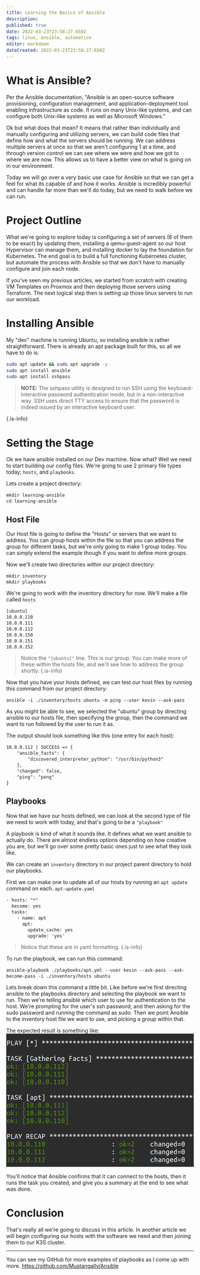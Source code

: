 ```yaml
---
title: Learning the Basics of Ansible
description: 
published: true
date: 2022-03-23T23:58:27.650Z
tags: linux, ansible, automation
editor: markdown
dateCreated: 2022-03-23T23:58:27.650Z
---
```


# What is Ansible?
Per the Ansible documentation, "Ansible is an open-source software provisioning, configuration management, and application-deployment tool enabling infrastructure as code. It runs on many Unix-like systems, and can configure both Unix-like systems as well as Microsoft Windows."

Ok but what does that mean? It means that rather than individually and manually configuring and utilizing servers, we can build code files that define how and what the servers should be running. We can address multiple servers at once so that we aren't configuring 1 at a time, and through version control we can see where we were and how we got to where we are now. This allows us to have a better view on what is going on in our environment.

Today we will go over a very basic use case for Ansible so that we can get a feel for what its capable of and how it works. Ansible is incredibly powerful and can handle far more than we'll do today, but we need to walk before we can run.

# Project Outline

What we're going to explore today is configuring a set of servers (6 of them to be exact) by updating them, installing a qemu-guest-agent so our host Hypervisor can manage them, and installing docker to lay the foundation for Kubernetes. The end goal is to build a full functioning Kubernetes cluster, but automate the process with Ansible so that we don't have to manually configure and join each node.

If you've seen my previous articles, we started from scratch with creating VM Templates on Proxmox and then deploying those servers using Terraform. The next logical step then is setting up those linux servers to run our workload.

# Installing Ansible

My "dev" machine is running Ubuntu, so installing ansible is rather straightforward. There is already an apt package built for this, so all we have to do is:
```bash
sudo apt update && sudo apt upgrade -y
sudo apt install ansible
sudo apt install sshpass
```

> **NOTE:** The sshpass utility is designed to run SSH using the keyboard-interactive password authentication mode, but in a non-interactive way. SSH uses direct TTY access to ensure that the password is indeed issued by an interactive keyboard user.
> 
{.is-info}

# Setting the Stage

Ok we have ansible installed on our Dev machine. Now what? Well we need to start building our config files. We're going to use 2 primary file types today; `hosts`, and `playbooks`.

Lets create a project directory:
```
mkdir learning-ansible
cd learning-ansible
```

## Host File

Our Host file is going to define the "Hosts" or servers that we want to address. You can group hosts within the file so that you can address the group for different tasks, but we're only going to make 1 group today. You can simply extend the example though if you want to define more groups.

Now we'll create two directories within our project directory:
```
mkdir inventory
mkdir playbooks
```
We're going to work with the inventory directory for now. We'll make a file called `hosts`
```
[ubuntu]
10.0.0.110
10.0.0.111
10.0.0.112
10.0.0.150
10.0.0.151
10.0.0.152
```
> Notice the `"[ubuntu]"` line. This is our group. You can make more of these within the hosts file, and we'll see how to address the group shortly.
{.is-info}

Now that you have your hosts defined, we can test our host files by running this command from our project directory:
```
ansible -i ./inventory/hosts ubuntu -m ping --user kevin --ask-pass
```

As you might be able to see, we selected the "ubuntu" group by directing ansible to our hosts file, then specifying the group, then the command we want to run followed by the user to run it as.

The output should look something like this (one entry for each host):
```
10.0.0.112 | SUCCESS => {
    "ansible_facts": {
        "discovered_interpreter_python": "/usr/bin/python3"
    },
    "changed": false,
    "ping": "pong"
}
```

## Playbooks

Now that we have our hosts defined, we can look at the second type of file we need to work with today, and that's going to be a `"playbook"`

A playbook is kind of what it sounds like. It defines what we want ansible to actually do. There are almost endless options depending on how creative you are, but we'll go over some pretty basic ones just to see what they look like.

We can create an `inventory` directory in our project parent directory to hold our playbooks.

First we can make one to update all of our hosts by running an `apt update` command on each.
`apt-update.yaml`
```
- hosts: "*"
  become: yes
  tasks:
    - name: apt
      apt:
        update_cache: yes
        upgrade: 'yes'
```
> Notice that these are in yaml formatting.
{.is-info}

To run the playbook, we can run this command:
```
ansible-playbook ./playbooks/apt.yml --user kevin --ask-pass --ask-become-pass -i ./inventory/hosts ubuntu
```
Lets break down this command a little bit. Like before we're first directing ansible to the playbooks directory and selecting the playbook we want to run. Then we're telling ansible which user to use for authentication to the host. We're prompting for the user's ssh password, and then asking for the sudo password and running the command as sudo. Then we point Ansible to the inventory host file we want to use, and picking a group within that.

The expected result is something like:
![screenshot_from_2022-03-23_17-54-25.png](/screenshot_from_2022-03-23_17-54-25.png)

You'll notice that Ansible confirms that it can connect to the hosts, then it runs the task you created, and give you a summary at the end to see what was done.

# Conclusion

That's really all we're going to discuss in this article. In another article we will begin configuring our hosts with the software we need and then joining them to our K3S cluster.

---

You can see my GitHub for more examples of playbooks as I come up with more.
https://github.com/Mustangally/Ansible